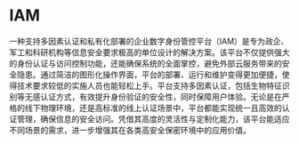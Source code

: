 # IAM
一种支持多因素认证和私有化部署的企业数字身份管控平台（IAM）是专为政企、军工和科研机构等信息安全要求极高的单位设计的解决方案。该平台不仅提供强大的身份认证与访问控制功能，还能确保系统的全面掌控，避免外部云服务带来的安全隐患。通过简洁的图形化操作界面，平台的部署、运行和维护变得更加便捷，使得技术要求较低的实施人员也能轻松上手。平台支持多因素认证，包括生物特征识别等无感认证方式，有效提升身份验证的安全性，同时保障用户体验。无论是在严格的线下物理环境，还是高标准的线上认证场景中，平台都能实现统一且高效的认证管理，确保信息的安全访问。凭借其高度的灵活性与定制化能力，该平台能适应不同场景的需求，进一步增强其在各类高安全保密环境中的应用价值。

